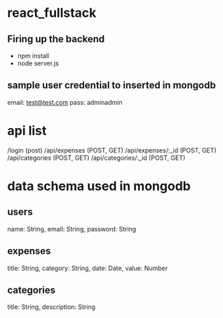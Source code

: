 # react_fullstack

## Firing up the backend
- npm install 
- node server.js

## sample user credential to inserted in mongodb
email: test@test.com
pass: adminadmin

# api list
/login (post)
/api/expenses (POST, GET)
/api/expenses/:_id (POST, GET)
/api/categories (POST, GET)
/api/categories/:_id (POST, GET)

# data schema used in mongodb
## users
name: String,
email: String,
password: String

## expenses
title: String,
category: String,
date: Date,
value: Number

## categories
title: String,
description: String